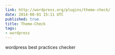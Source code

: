 ```yaml
---
link: http://wordpress.org/plugins/theme-check/
date: 2014-08-01 15:11 UTC
published: true
title: Theme-Check
tags:
- wordpress
---
```


wordpress best practices checker

